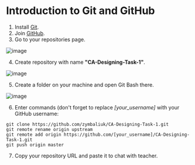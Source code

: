 # Introduction to Git and GitHub

1. Install [Git](https://git-scm.com/downloads/).
2. Join [GitHub](https://github.com/join/).
3. Go to your repositories page.

![image](https://user-images.githubusercontent.com/110683229/185362494-c139fd3b-44fb-472e-a99f-00c533487f51.png)

4. Create repository with name **"CA-Designing-Task-1"**.

![image](https://user-images.githubusercontent.com/110683229/185362517-a491306c-8e25-4759-8136-9d3ff990246c.png)

5. Create a folder on your machine and open Git Bash there.

![image](https://user-images.githubusercontent.com/110683229/185366002-5820e5d2-7d7b-498a-9457-b84bab79b8a9.png)

6. Enter commands (don't forget to replace *[your_username]* with your GitHub username:
```
git clone https://github.com/zymbaliuk/CA-Designing-Task-1.git
git remote rename origin upstream
git remote add origin https://github.com/[your_username]/CA-Designing-Task-1.git
git push origin master
```

7. Copy your repository URL and paste it to chat with teacher.
